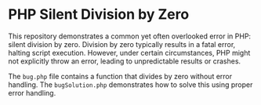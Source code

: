 # PHP Silent Division by Zero

This repository demonstrates a common yet often overlooked error in PHP: silent division by zero.  Division by zero typically results in a fatal error, halting script execution. However, under certain circumstances, PHP might not explicitly throw an error, leading to unpredictable results or crashes.

The `bug.php` file contains a function that divides by zero without error handling.  The `bugSolution.php` demonstrates how to solve this using proper error handling.